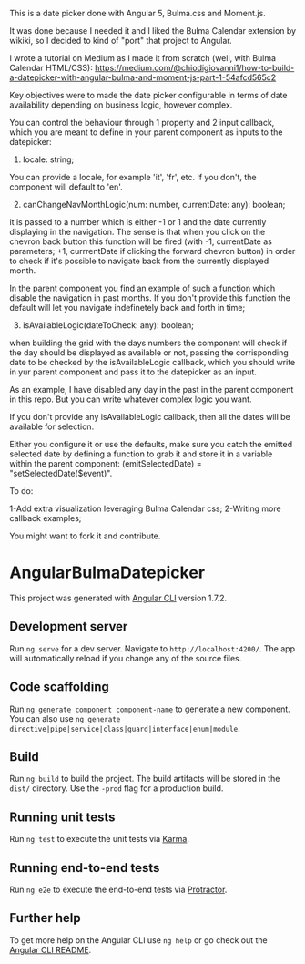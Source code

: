 This is a date picker done with Angular 5, Bulma.css and Moment.js.

It was done because I needed it and I liked the Bulma Calendar extension by wikiki, so I decided to kind of "port" that project to Angular.

I wrote a tutorial on Medium as I made it from scratch (well, with Bulma Calendar HTML/CSS): 
https://medium.com/@chiodigiovanni1/how-to-build-a-datepicker-with-angular-bulma-and-moment-js-part-1-54afcd565c2

Key objectives were to made the date picker configurable in terms of date availability depending on business logic, however complex.

You can control the behaviour through 1 property and 2 input callback, which you are meant to define in your parent component as inputs to the datepicker:

1) locale: string; 

  You can provide a locale, for example 'it', 'fr', etc. If you don't, the component will default to 'en'.

2) canChangeNavMonthLogic(num: number, currentDate: any): boolean; 

  it is passed to a number which is either -1 or 1 and the date currently displaying in the navigation. The sense is that when you click on the chevron back button this function will be fired (with -1, currentDate as parameters; +1, currrentDate if clicking the forward chevron button) in order to check if it's possible to navigate back from the currently displayed month. 
  
  In the parent component you find an example of such a function which disable the navigation in past months. If you don't provide this function the default will let you navigate indefinetely back and forth in time; 

3) isAvailableLogic(dateToCheck: any): boolean;

  when building the grid with the days numbers the component will check if the day should be displayed as available or not, passing the corrisponding date to be checked by the isAvailableLogic callback, which you should write in yur parent component and pass it to the datepicker as an input.

  As an example, I have disabled any day in the past in the parent component in this repo. But you can write whatever complex logic you want.

  If you don't provide any isAvailableLogic callback, then all the dates will be available for selection.
 
Either you configure it or use the defaults, make sure you catch the emitted selected date by defining a function to grab it and store it in a variable within the parent component: (emitSelectedDate) = "setSelectedDate($event)".

To do: 

1-Add extra visualization leveraging Bulma Calendar css;
2-Writing more callback examples;

You might want to fork it and contribute.



# AngularBulmaDatepicker

This project was generated with [Angular CLI](https://github.com/angular/angular-cli) version 1.7.2.

## Development server

Run `ng serve` for a dev server. Navigate to `http://localhost:4200/`. The app will automatically reload if you change any of the source files.

## Code scaffolding

Run `ng generate component component-name` to generate a new component. You can also use `ng generate directive|pipe|service|class|guard|interface|enum|module`.

## Build

Run `ng build` to build the project. The build artifacts will be stored in the `dist/` directory. Use the `-prod` flag for a production build.

## Running unit tests

Run `ng test` to execute the unit tests via [Karma](https://karma-runner.github.io).

## Running end-to-end tests

Run `ng e2e` to execute the end-to-end tests via [Protractor](http://www.protractortest.org/).

## Further help

To get more help on the Angular CLI use `ng help` or go check out the [Angular CLI README](https://github.com/angular/angular-cli/blob/master/README.md).

